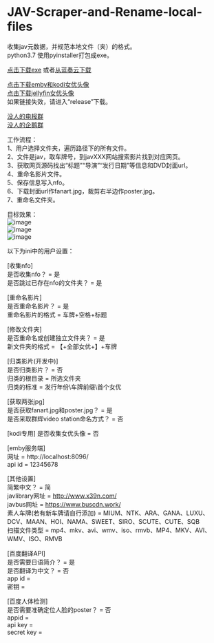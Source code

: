 # JAV-Scraper-and-Rename-local-files
收集jav元数据，并规范本地文件（夹）的格式。  
python3.7  使用pyinstaller打包成exe。

[点击下载exe](https://github-production-release-asset-2e65be.s3.amazonaws.com/199952692/7d8c8080-160c-11ea-8c65-7a45c68897a0?X-Amz-Algorithm=AWS4-HMAC-SHA256&X-Amz-Credential=AKIAIWNJYAX4CSVEH53A%2F20191203%2Fus-east-1%2Fs3%2Faws4_request&X-Amz-Date=20191203T124053Z&X-Amz-Expires=300&X-Amz-Signature=595f929f52337453a6aa3e206542f52a1be5d1d29fc7f1dd06f9e93d51935adb&X-Amz-SignedHeaders=host&actor_id=44168897&response-content-disposition=attachment%3B%20filename%3DV1.9.7%2B.JAVSDT.zip&response-content-type=application%2Foctet-stream)
  或者[从蓝奏云下载](https://www.lanzous.com/i7tpkcd)

[点击下载emby和kodi女优头像](https://github-production-release-asset-2e65be.s3.amazonaws.com/199952692/40b54680-12f9-11ea-94e9-4e37ce4bec6e?X-Amz-Algorithm=AWS4-HMAC-SHA256&X-Amz-Credential=AKIAIWNJYAX4CSVEH53A%2F20191203%2Fus-east-1%2Fs3%2Faws4_request&X-Amz-Date=20191203T172215Z&X-Amz-Expires=300&X-Amz-Signature=5ecbd9367a7a1135692406957163464a7cfcc9bbd563151bcdc686cceed71aad&X-Amz-SignedHeaders=host&actor_id=44168897&response-content-disposition=attachment%3B%20filename%3Dactors.zip&response-content-type=application%2Foctet-stream)  
  [点击下载jellyfin女优头像](https://github-production-release-asset-2e65be.s3.amazonaws.com/199952692/abfe6180-15f4-11ea-9c0b-cf86d9dc383b?X-Amz-Algorithm=AWS4-HMAC-SHA256&X-Amz-Credential=AKIAIWNJYAX4CSVEH53A%2F20191203%2Fus-east-1%2Fs3%2Faws4_request&X-Amz-Date=20191203T100311Z&X-Amz-Expires=300&X-Amz-Signature=f13c8e4bd8942884aefe015f369938186147544dfae227fdb07744c64754b655&X-Amz-SignedHeaders=host&actor_id=44168897&response-content-disposition=attachment%3B%20filename%3DPeople.zip&response-content-type=application%2Foctet-stream)  
如果链接失效，请进入“release”下载。  

[没人的电报群](https://t.me/javsdtool)  
<a target="_blank" href="//shang.qq.com/wpa/qunwpa?idkey=79a735ccf11ed7f15481ae02f6a58f16315b8b424149455b4dc65868362f4b30">没人的企鹅群</a>  



工作流程：  
1、用户选择文件夹，遍历路径下的所有文件。  
2、文件是jav，取车牌号，到javXXX网站搜索影片找到对应网页。  
3、获取网页源码找出“标题”“导演”“发行日期”等信息和DVD封面url。  
4、重命名影片文件。  
5、保存信息写入nfo。  
6、下载封面url作fanart.jpg，裁剪右半边作poster.jpg。  
7、重命名文件夹。  

目标效果：  
![image](https://github.com/junerain123/Collect-Info-and-Fanart-for-JAV-/blob/master/images/1.png)  
![image](https://github.com/junerain123/Collect-Info-and-Fanart-for-JAV-/blob/master/images/2.png)  
![image](https://github.com/junerain123/Collect-Info-and-Fanart-for-JAV-/blob/master/images/3.jpg)  

以下为ini中的用户设置：  
  
[收集nfo]  
是否收集nfo？ = 是  
是否跳过已存在nfo的文件夹？ = 是  
  
[重命名影片]  
是否重命名影片？ = 是  
重命名影片的格式 = 车牌+空格+标题  
  
[修改文件夹]  
是否重命名或创建独立文件夹？ = 是  
新文件夹的格式 = 【+全部女优+】+车牌  

[归类影片(开发中)]  
是否归类影片？ = 否  
归类的根目录 = 所选文件夹  
归类的标准 = 发行年份\车牌前缀\首个女优  
  
[获取两张jpg]  
是否获取fanart.jpg和poster.jpg？ = 是  
是否采取群辉video station命名方式？ = 否  
  
[kodi专用]
是否收集女优头像 = 否  
  
[emby服务端]  
网址 = http://localhost:8096/  
api id = 12345678  

[其他设置]  
简繁中文？ = 简  
javlibrary网址 = http://www.x39n.com/  
javbus网址 = https://www.buscdn.work/  
素人车牌(若有新车牌请自行添加) = MIUM、NTK、ARA、GANA、LUXU、DCV、MAAN、HOI、NAMA、SWEET、SIRO、SCUTE、CUTE、SQB  
扫描文件类型 = mp4、mkv、avi、wmv、iso、rmvb、MP4、MKV、AVI、WMV、ISO、RMVB  

[百度翻译API]  
是否需要日语简介？ = 是  
是否翻译为中文？ = 否  
app id =   
密钥 =   
  
[百度人体检测]  
是否需要准确定位人脸的poster？ = 否  
appid =   
api key =   
secret key =    
  

